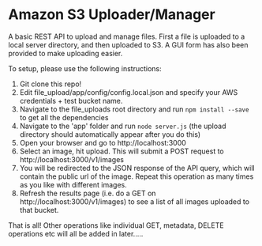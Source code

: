 # Amazon S3 Uploader/Manager

A basic REST API to upload and manage files. First a file is uploaded to a local server directory, and then uploaded to S3.  A GUI form has also been provided to make uploading easier.

To setup, please use the following instructions:  

1. Git clone this repo!  
2. Edit file_upload/app/config/config.local.json and specify your AWS credentials + test bucket name.  
3. Navigate to the file_uploads root directory and run `npm install --save` to get all the dependencies  
4. Navigate to the 'app' folder and run `node server.js` (the upload directory should automatically appear after you do this)  
5. Open your browser and go to http://localhost:3000  
6. Select an image, hit upload. This will submit a POST request to http://localhost:3000/v1/images  
7. You will be redirected to the JSON response of the API query, which will contain the public url of the image. Repeat this operation as many times as you like with different images.   
8. Refresh the results page (i.e. do a GET on http://localhost:3000/v1/images) to see a list of all images uploaded to that bucket.  
 

That is all!  Other operations like individual GET, metadata, DELETE operations etc will all be added in later.....
